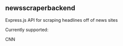 ## newsscraperbackend

Express.js API for scraping headlines off of news sites

Currently supported: 

CNN